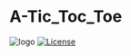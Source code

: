 # A-Tic_Toc_Toe
![logo](img\ttt.jpeg) [![License](https://img.shields.io/badge/license-MIT-green.svg?style=flat)](https://github.com/recepkarademir/A-Tic_Toc_Toe/blob/master/LICENSE)


